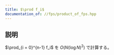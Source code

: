 ```yaml
---
title: $\prod f_i$
documentation_of: //fps/product_of_fps.hpp
---
```


## 説明

$\prod_{i = 0}^{n-1} f_i$ を $O(N(\log N)^2)$ で計算する。